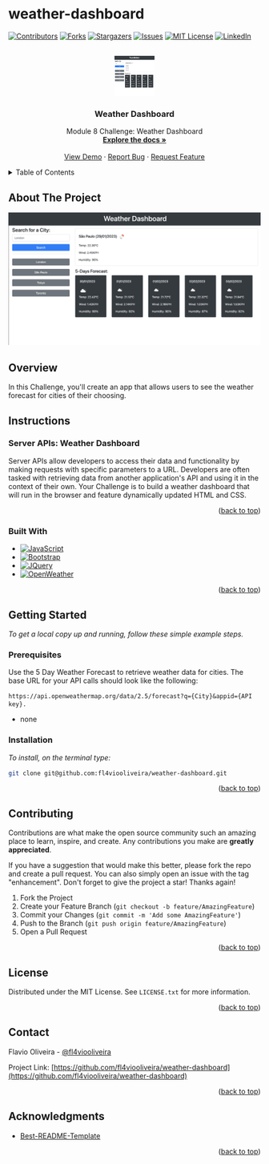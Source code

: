 # weather-dashboard
<!-- Improved compatibility of back to top link: See: https://github.com/othneildrew/Best-README-Template/pull/73 -->
<a name="readme-top"></a>

<!-- PROJECT SHIELDS -->
<!--
*** I'm using markdown "reference style" links for readability.
*** Reference links are enclosed in brackets [ ] instead of parentheses ( ).
*** See the bottom of this document for the declaration of the reference variables
*** for contributors-url, forks-url, etc. This is an optional, concise syntax you may use.
*** https://www.markdownguide.org/basic-syntax/#reference-style-links
-->
[![Contributors][contributors-shield]][contributors-url]
[![Forks][forks-shield]][forks-url]
[![Stargazers][stars-shield]][stars-url]
[![Issues][issues-shield]][issues-url]
[![MIT License][license-shield]][license-url]
[![LinkedIn][linkedin-shield]][linkedin-url]



<!-- PROJECT LOGO -->
<br />
<div align="center">
  <a href="https://fl4viooliveira.github.io/weather-dashboard/">
    <img src="./assets/img/page.png" alt="Logo" width="80" height="80">
  </a>

<h3 align="center">Weather Dashboard</h3>

  <p align="center">
    Module 8 Challenge: Weather Dashboard
    <br />
    <a href="https://github.com/fl4viooliveira/weather-dashboard"><strong>Explore the docs »</strong></a>
    <br />
    <br />
    <a href="https://fl4viooliveira.github.io/weather-dashboard/">View Demo</a>
    ·
    <a href="https://github.com/fl4viooliveira/weather-dashboard/issues">Report Bug</a>
    ·
    <a href="https://github.com/fl4viooliveira/weather-dashboard/issues">Request Feature</a>
  </p>
</div>



<!-- TABLE OF CONTENTS -->
<details>
  <summary>Table of Contents</summary>
  <ol>
    <li>
      <a href="#about-the-project">About The Project</a>
      <ul>
        <li><a href="#built-with">Built With</a></li>
      </ul>
    </li>
    <li>
      <a href="#getting-started">Getting Started</a>
      <ul>
        <li><a href="#prerequisites">Prerequisites</a></li>
        <li><a href="#installation">Installation</a></li>
      </ul>
    </li>
    <li><a href="#contributing">Contributing</a></li>
    <li><a href="#license">License</a></li>
    <li><a href="#contact">Contact</a></li>
    <li><a href="#acknowledgments">Acknowledgments</a></li>
  </ol>
</details>



<!-- ABOUT THE PROJECT -->
## About The Project

[![Weather Dashboard][product-screenshot]](https://fl4viooliveira.github.io/weather-dashboard/)

## Overview

In this Challenge, you'll create an app that allows users to see the weather forecast for cities of their choosing.
## Instructions

### Server APIs: Weather Dashboard
Server APIs allow developers to access their data and functionality by making requests with specific parameters to a URL. 
Developers are often tasked with retrieving data from another application's API and using it in the context of their own. 
Your Challenge is to build a weather dashboard that will run in the browser and feature dynamically updated HTML and CSS.

<p align="right">(<a href="#readme-top">back to top</a>)</p>


### Built With

* [![JavaScript][JavaScript]][JavaScript-url]
* [![Bootstrap][Bootstrap.com]][Bootstrap-url]
* [![JQuery][JQuery.com]][JQuery-url]
* [![OpenWeather][OpenWeather.org]][OpenWeather-url]

<p align="right">(<a href="#readme-top">back to top</a>)</p>



<!-- GETTING STARTED -->
## Getting Started

_To get a local copy up and running, follow these simple example steps._


### Prerequisites

Use the 5 Day Weather Forecast to retrieve weather data for cities. 
The base URL for your API calls should look like the following: 

```
https://api.openweathermap.org/data/2.5/forecast?q={City}&appid={API key}.
```

* none

### Installation

_To install, on the terminal type:_
   ```sh
   git clone git@github.com:fl4viooliveira/weather-dashboard.git
   ```
<p align="right">(<a href="#readme-top">back to top</a>)</p>


<!-- CONTRIBUTING -->
## Contributing

Contributions are what make the open source community such an amazing place to learn, inspire, and create. Any contributions you make are **greatly appreciated**.

If you have a suggestion that would make this better, please fork the repo and create a pull request. You can also simply open an issue with the tag "enhancement".
Don't forget to give the project a star! Thanks again!

1. Fork the Project
2. Create your Feature Branch (`git checkout -b feature/AmazingFeature`)
3. Commit your Changes (`git commit -m 'Add some AmazingFeature'`)
4. Push to the Branch (`git push origin feature/AmazingFeature`)
5. Open a Pull Request

<p align="right">(<a href="#readme-top">back to top</a>)</p>



<!-- LICENSE -->
## License

Distributed under the MIT License. See `LICENSE.txt` for more information.

<p align="right">(<a href="#readme-top">back to top</a>)</p>



<!-- CONTACT -->
## Contact

Flavio Oliveira - [@fl4viooliveira](https://twitter.com/fl4viooliveira) 

Project Link: [https://github.com/fl4viooliveira/weather-dashboard](https://github.com/fl4viooliveira/weather-dashboard)

<p align="right">(<a href="#readme-top">back to top</a>)</p>



<!-- ACKNOWLEDGMENTS -->
## Acknowledgments

* [Best-README-Template](https://github.com/othneildrew/Best-README-Template)

<p align="right">(<a href="#readme-top">back to top</a>)</p>



<!-- MARKDOWN LINKS & IMAGES -->
<!-- https://www.markdownguide.org/basic-syntax/#reference-style-links -->
[contributors-shield]: https://img.shields.io/github/contributors/fl4viooliveira/weather-dashboard.svg?style=for-the-badge
[contributors-url]: https://github.com/fl4viooliveira/weather-dashboard/graphs/contributors
[forks-shield]: https://img.shields.io/github/forks/fl4viooliveira/weather-dashboard.svg?style=for-the-badge
[forks-url]: https://github.com/fl4viooliveira/weather-dashboard/network/members
[stars-shield]: https://img.shields.io/github/stars/fl4viooliveira/weather-dashboard.svg?style=for-the-badge
[stars-url]: https://github.com/fl4viooliveira/weather-dashboard/stargazers
[issues-shield]: https://img.shields.io/github/issues/fl4viooliveira/weather-dashboard?style=for-the-badge
[issues-url]: https://github.com/fl4viooliveira/weather-dashboard/issues
[license-shield]: https://img.shields.io/github/license/fl4viooliveira/weather-dashboard.svg?style=for-the-badge
[license-url]: https://github.com/fl4viooliveira/weather-dashboard/blob/master/LICENSE.txt
[linkedin-shield]: https://img.shields.io/badge/-LinkedIn-black.svg?style=for-the-badge&logo=linkedin&colorB=555
[linkedin-url]: https://linkedin.com/in/fl4viooliveira
[product-screenshot]: ./assets/img/page.png

[JavaScript]: https://img.shields.io/badge/JavaScript-F7E037?style=for-the-badge&logo=javascript&logoColor=black
[JavaScript-url]: https://developer.mozilla.org/en-US/docs/Web/JavaScript
[Bootstrap.com]: https://img.shields.io/badge/Bootstrap-563D7C?style=for-the-badge&logo=bootstrap&logoColor=white
[Bootstrap-url]: https://getbootstrap.com
[JQuery.com]: https://img.shields.io/badge/jQuery-0769AD?style=for-the-badge&logo=jquery&logoColor=white
[JQuery-url]: https://jquery.com 
[OpenWeather.org]: https://img.shields.io/badge/OpenWeather-EA6C4B?style=for-the-badge&logo=OpenWeather&logoColor=white
[OpenWeather-url]: https://openweathermap.org 
